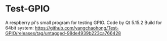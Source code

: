 # Test-GPIO
A respberry pi's small program for testing GPIO.
Code by Qt 5.15.2
Build for 64bit system: https://github.com/yangchaohong/Test-GPIO/releases/tag/untagged-98de4939b223ca766428
